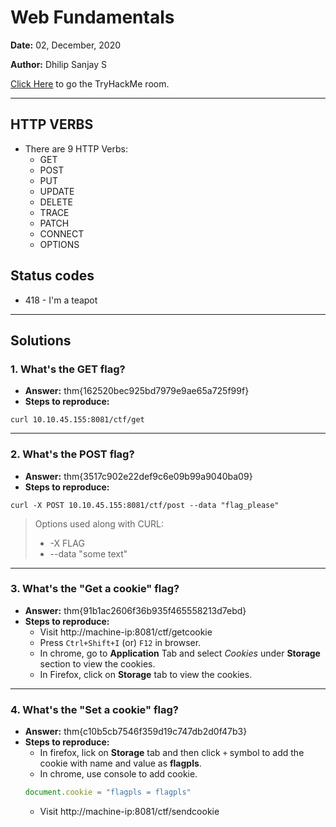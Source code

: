 # Web Fundamentals
**Date:** 02, December, 2020

**Author:** Dhilip Sanjay S

[Click Here](https://tryhackme.com/room/webfundamentals) to go the TryHackMe room.

---
## HTTP VERBS
- There are 9 HTTP Verbs:
    - GET
    - POST
    - PUT
    - UPDATE
    - DELETE
    - TRACE
    - PATCH
    - CONNECT
    - OPTIONS

## Status codes
- 418 - I'm a teapot 

---
## Solutions
### 1. What's the GET flag?
- **Answer:** thm{162520bec925bd7979e9ae65a725f99f}
- **Steps to reproduce:**
```
curl 10.10.45.155:8081/ctf/get
```

---
### 2. What's the POST flag?
- **Answer:** thm{3517c902e22def9c6e09b99a9040ba09}
- **Steps to reproduce:**
```
curl -X POST 10.10.45.155:8081/ctf/post --data "flag_please"
```
> Options used along with CURL:
> - -X FLAG
> - --data "some text"

---
### 3. What's the "Get a cookie" flag?
- **Answer:** thm{91b1ac2606f36b935f465558213d7ebd}
- **Steps to reproduce:**
    - Visit http://machine-ip:8081/ctf/getcookie
    - Press ```Ctrl+Shift+I``` (or) ```F12``` in browser.
	-  In chrome, go to **Application** Tab and select _Cookies_ under **Storage** section to view the cookies.
	- In Firefox, click on **Storage** tab to view the cookies.

---
### 4. What's the "Set a cookie" flag?
- **Answer:** thm{c10b5cb7546f359d19c747db2d0f47b3}
- **Steps to reproduce:**
    - In firefox, lick on **Storage** tab and then click ```+``` symbol to add the cookie with name and value as **flagpls**.
    - In chrome, use console to add cookie.
    ```js
    document.cookie = "flagpls = flagpls"
    ```
    - Visit http://machine-ip:8081/ctf/sendcookie